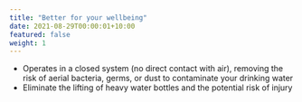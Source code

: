 ```yaml
---
title: "Better for your wellbeing"
date: 2021-08-29T00:00:01+10:00
featured: false
weight: 1
---
```


- Operates in a closed system (no direct contact with air), removing the risk of aerial bacteria, germs, or dust to contaminate your drinking water
- Eliminate the lifting of heavy water bottles and the potential risk of injury